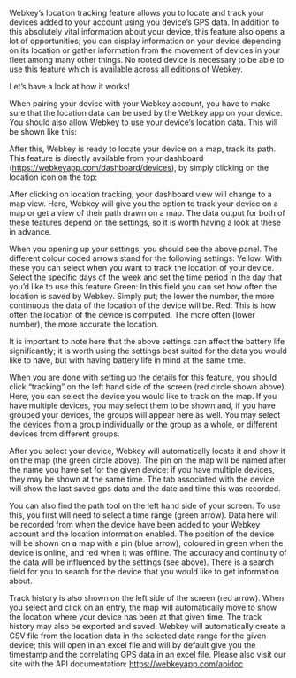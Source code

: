 Webkey’s location tracking feature allows you to locate and track your devices added to your account using you device’s GPS data. In addition to this absolutely vital information about your device, this feature also opens a lot of opportunities; you can display information on your device depending on its location or gather information from the movement of devices in your fleet among many other things. No rooted device is necessary to be able to use this feature which is available across all editions of Webkey.

Let’s have a look at how it works! 

When pairing your device with your Webkey account, you have to make sure that the location data can be used by the Webkey app on your device. You should also allow Webkey to use your device’s location data. This will be shown like this: 

After this, Webkey is ready to locate your device on a map, track its path. This feature is directly available from your dashboard (https://webkeyapp.com/dashboard/devices), by simply clicking on the location icon on the top: 


After clicking on location tracking, your dashboard view will change to a map view. Here, Webkey will give you the option to track your device on a map or get a view of their path drawn on a map. The data output for both of these features depend on the settings, so it is worth having a look at these in advance. 

When you opening up your settings, you should see the above panel. The different colour coded arrows stand for the following settings: 
Yellow: With these you can select when you want to track the location of your device. Select the specific days of the week and set the time period in the day that you’d like to use this feature
Green: In this field you can set how often the location is saved by Webkey. Simply put; the lower the number, the more continuous the data of the location of the device will be. 
Red: This is how often the location of the device is computed. The more often (lower number), the more accurate the location.

It is important to note here that the above settings can affect the battery life significantly; it is worth using the settings best suited for the data you would like to have, but with having battery life in mind at the same time. 

When you are done with setting up the details for this feature, you should click “tracking” on the left hand side of the screen (red circle shown above). Here, you can select the device you would like to track on the map. If you have multiple devices, you may select them to be shown and, if you have grouped your devices, the groups will appear here as well. You may select the devices from a group individually or the group as a whole, or different devices from different groups. 

After you select your device, Webkey will automatically locate it and show it on the map (the green circle above). The pin on the map will be named after the name you have set for the given device: if you have multiple devices, they may be shown at the same time. The tab associated with the device will show the last saved gps data and the date and time this was recorded.

You can also find the path tool on the left hand side of your screen. To use this, you first will need to select a time range (green arrow). Data here will be recorded from when the device have been added to your Webkey account and the location information enabled. The position of the device will be shown on a map with a pin (blue arrow), coloured in green when the device is online, and red when it was offline. The accuracy and continuity of the data will be influenced by the settings (see above). There is a search field for you to search for the device that you would like to get information about. 

Track history is also shown  on the left side of the screen (red arrow). When you select and click on an entry, the map will automatically move to show the location where your device has been at that given time. 
The track history may also be exported and saved. Webkey will automatically create a CSV file from the location data in the selected date range for the given device; this will open in an excel file and will by default give you the timestamp and the correlating GPS data in an excel file. 
Please also visit our site with the API documentation: https://webkeyapp.com/apidoc 

